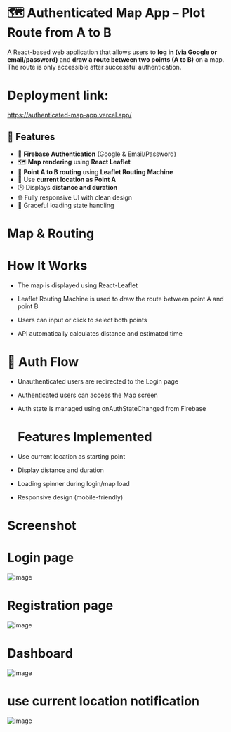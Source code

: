 # 🗺️ Authenticated Map App – Plot Route from A to B

A React-based web application that allows users to **log in (via Google or email/password)** and **draw a route between two points (A to B)** on a map. The route is only accessible after successful authentication.
# Deployment link:
https://authenticated-map-app.vercel.app/


## 📌 Features

- 🔐 **Firebase Authentication** (Google & Email/Password)
- 🗺️ **Map rendering** using **React Leaflet**
- 📍 **Point A to B routing** using **Leaflet Routing Machine**
- 📍  Use **current location as Point A**
- 🕒 Displays **distance and duration**
- 🌐 Fully responsive UI with clean design
- 🔄 Graceful loading state handling

# Map & Routing
# How It Works
- The map is displayed using React-Leaflet

- Leaflet Routing Machine is used to draw the route between point A and point B

- Users can input or click to select both points

- API automatically calculates distance and estimated time

# 🔐 Auth Flow
- Unauthenticated users are redirected to the Login page

- Authenticated users can access the Map screen

- Auth state is managed using onAuthStateChanged from Firebase
   # Features Implemented
 - Use current location as starting point

 - Display distance and duration

 - Loading spinner during login/map load

 - Responsive design (mobile-friendly)
# Screenshot
# Login page
![image](https://github.com/user-attachments/assets/c86544f9-fe92-4082-a413-8394d612298e)

# Registration page
![image](https://github.com/user-attachments/assets/0716ff71-bfff-40c6-9695-6c07c52703df)

# Dashboard
![image](https://github.com/user-attachments/assets/3b782f8d-446b-42b0-9faa-143d49ab41e2)
# use current location notification
![image](https://github.com/user-attachments/assets/b6a82584-09a3-4d90-b699-8ea8426e0ded)




   
